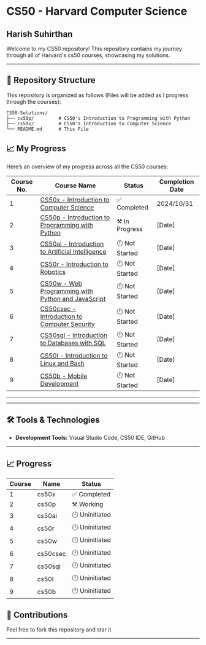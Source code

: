 # CS50 - Harvard Computer Science

## Harish Suhirthan
Welcome to my CS50 repository! This repository contains my journey through all of Harvard's cs50 courses, showcasing my solutions.

---

## 📂 Repository Structure

This repository is organized as follows (Files will be added as I progress through the courses):

```
CS50-Solutions/
├── cs50p/         # CS50's Introduction to Programming with Python
├── cs50x/         # CS50's Introduction to Computer Science
└── README.md      # This File
```
## 📈 My Progress

Here’s an overview of my progress across all the CS50 courses:

| Course No. | Course Name                                        | Status          | Completion Date |
|------------|-----------------------------------------------------|-----------------|-----------------|
| 1          | [CS50x - Introduction to Computer Science](https://cs50.harvard.edu/x/) | ✅ Completed     | 2024/10/31          |
| 2          | [CS50p - Introduction to Programming with Python](https://cs50.harvard.edu/python/) | ⚒️ In Progress   | [Date]          |
| 3          | [CS50ai - Introduction to Artificial Intelligence](https://cs50.harvard.edu/ai/) | 🕛 Not Started   | [Date]          |
| 4          | [CS50r - Introduction to Robotics](https://cs50.harvard.edu/robotics/) | 🕛 Not Started   | [Date]          |
| 5          | [CS50w - Web Programming with Python and JavaScript](https://cs50.harvard.edu/web/) | 🕛 Not Started   | [Date]          |
| 6          | [CS50csec - Introduction to Computer Security](https://cs50.harvard.edu/security/) | 🕛 Not Started   | [Date]          |
| 7          | [CS50sql - Introduction to Databases with SQL](https://cs50.harvard.edu/sql/) | 🕛 Not Started   | [Date]          |
| 8          | [CS50l - Introduction to Linux and Bash](https://cs50.harvard.edu/linux/) | 🕛 Not Started   | [Date]          |
| 9          | [CS50b - Mobile Development](https://cs50.harvard.edu/mobile/) | 🕛 Not Started   | [Date]          |

---
---

## 🛠️ Tools & Technologies

- **Development Tools:** Visual Studio Code, CS50 IDE, GitHub

---

## 📈 Progress

| Course | Name                             | Status        |
|--------|----------------------------------|---------------|
| 1      | cs50x                           | ✅ Completed   |
| 2      | cs50p                           | ⚒️ Working     |
| 3      | cs50ai                          | 🕛 Uninitiated |
| 4      | cs50r                           | 🕛 Uninitiated |
| 5      | cs50w                           | 🕛 Uninitiated |
| 6      | cs50csec                        | 🕛 Uninitiated |
| 7      | cs50sql                         | 🕛 Uninitiated |
| 8      | cs50l                           | 🕛 Uninitiated |
| 9      | cs50b                           | 🕛 Uninitiated |



## 🤝 Contributions

Feel free to fork this repository and star it

---

